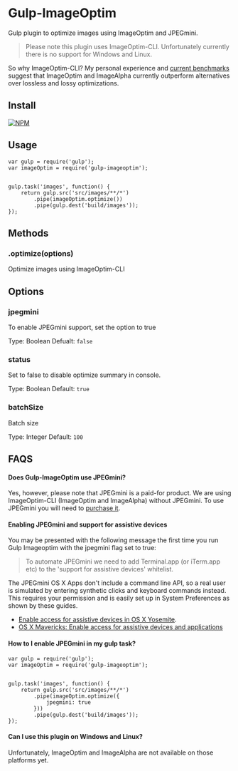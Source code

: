 # Gulp-ImageOptim

Gulp plugin to optimize images using ImageOptim and JPEGmini.

> Please note this plugin uses ImageOptim-CLI.  Unfortunately currently there is no support for Windows and Linux.


So why ImageOptim-CLI?  My personal experience and [current benchmarks](http://jamiemason.github.io/ImageOptim-CLI/) suggest that ImageOptim and ImageAlpha currently outperform alternatives over lossless and lossy optimizations.


## Install

[![NPM](https://nodei.co/npm/gulp-imageoptim.png?downloadRank=true)](https://nodei.co/npm/gulp-imageoptim/)


## Usage

```
var gulp = require('gulp');
var imageOptim = require('gulp-imageoptim');


gulp.task('images', function() {
    return gulp.src('src/images/**/*')
        .pipe(imageOptim.optimize())
        .pipe(gulp.dest('build/images'));
});
```


## Methods

### .optimize(options)

Optimize images using ImageOptim-CLI


## Options

### jpegmini

To enable JPEGmini support, set the option to true

Type: Boolean
Defualt: ` false `


### status

Set to false to disable optimize summary in console.

Type: Boolean
Default: ` true `


### batchSize

Batch size

Type: Integer
Default: ` 100 `



## FAQS

#### Does Gulp-ImageOptim use JPEGmini?

Yes, however, please note that JPEGmini is a paid-for product.  We are using ImageOptim-CLI (ImageOptim and ImageAlpha) without JPEGmini.  To use JPEGmini you will need to [purchase it](http://jpegmini.com).


#### Enabling JPEGmini and support for assistive devices

You may be presented with the following message the first time you run Gulp Imageoptim with the jpegmini flag set to true:

> To automate JPEGmini we need to add Terminal.app (or iTerm.app etc) to the 'support for assistive devices' whitelist.

The JPEGmini OS X Apps don't include a command line API, so a real user is simulated by entering synthetic clicks and keyboard commands instead. This requires your permission and is easily set up in System Preferences as shown by these guides.

+ [Enable access for assistive devices in OS X Yosemite](http://www.klabouch.com/?p=98).
+ [OS X Mavericks: Enable access for assistive devices and applications](http://support.apple.com/en-us/HT6026)


#### How to I enable JPEGmini in my gulp task?

```
var gulp = require('gulp');
var imageOptim = require('gulp-imageoptim');


gulp.task('images', function() {
    return gulp.src('src/images/**/*')
        .pipe(imageOptim.optimize({
			jpegmini: true
		}))
        .pipe(gulp.dest('build/images'));
});
```


#### Can I use this plugin on Windows and Linux?

Unfortunately, ImageOptim and ImageAlpha are not available on those platforms yet.
